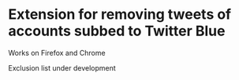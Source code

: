 # Extension for removing tweets of accounts subbed to Twitter Blue

Works on Firefox and Chrome

Exclusion list under development